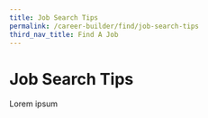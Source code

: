```yaml
---
title: Job Search Tips
permalink: /career-builder/find/job-search-tips
third_nav_title: Find A Job
---
```

# Job Search Tips

Lorem ipsum